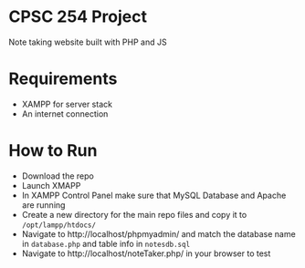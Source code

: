 # CPSC 254 Project
Note taking website built with PHP and JS

# Requirements
- XAMPP for server stack
- An internet connection 

# How to Run
- Download the repo
- Launch XMAPP 
- In XAMPP Control Panel make sure that MySQL Database and Apache are running
- Create a new directory for the main repo files and copy it to `/opt/lampp/htdocs/`
- Navigate to http://localhost/phpmyadmin/ and match the database name in `database.php` and table info in `notesdb.sql`
- Navigate to http://localhost/noteTaker.php/ in your browser to test

